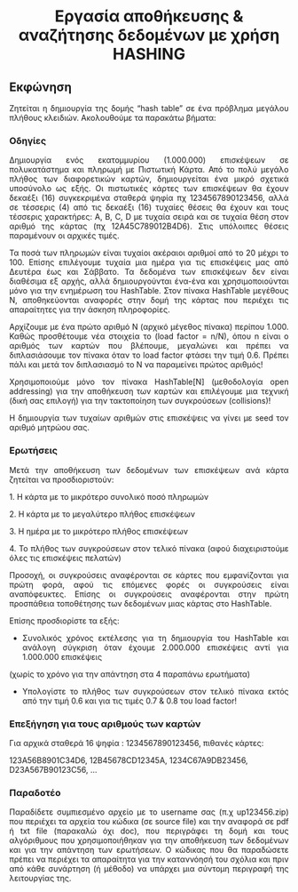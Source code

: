 # <div align="center">Εργασία αποθήκευσης & αναζήτησης δεδομένων με χρήση HASHING</div>

## Εκφώνηση

<p align="justify">Ζητείται η δημιουργία της δομής “hash table” σε ένα πρόβλημα μεγάλου πλήθους κλειδιών. Ακολουθούμε τα παρακάτω βήματα: </p>

### Οδηγίες
<p align="justify"> Δημιουργία ενός εκατομμυρίου (1.000.000) επισκέψεων σε πολυκατάστημα και πληρωμή με Πιστωτική Κάρτα. Από το πολύ μεγάλο πλήθος των διαφορετικών καρτών, 
δημιουργείται ένα μικρό σχετικά υποσύνολο ως εξής. Οι πιστωτικές κάρτες των επισκέψεων θα έχουν δεκαέξι (16) συγκεκριμένα σταθερά ψηφία πχ 1234567890123456, 
αλλά σε τέσσερις (4) από τις δεκαέξι (16) τυχαίες θέσεις θα έχουν και τους τέσσερις χαρακτήρες: A, B, C, D με τυχαία σειρά και σε τυχαία θέση στον αριθμό της κάρτας 
(πχ 12A45C789012B4D6). Στις υπόλοιπες θέσεις παραμένουν οι αρχικές τιμές. </p>

<p align="justify">Τα ποσά των πληρωμών είναι τυχαίοι ακέραιοι αριθμοί από το 20 μέχρι το 100. Επίσης επιλέγουμε τυχαία μια ημέρα για τις επισκέψεις μας από Δευτέρα έως 
και Σάββατο. Τα δεδομένα των επισκέψεων δεν είναι διαθέσιμα εξ αρχής, αλλά δημιουργούνται ένα-ένα και χρησιμοποιούνται μόνο για την ενημέρωση του HashTable. Στον πίνακα 
HashTable μεγέθους Ν, αποθηκεύονται αναφορές στην δομή της κάρτας που περιέχει τις απαραίτητες για την άσκηση πληροφορίες. </p>

<p align="justify"> Αρχίζουμε με ένα πρώτο αριθμό Ν (αρχικό μέγεθος πίνακα) περίπου 1.000. Καθώς προσθέτουμε νέα στοιχεία το (load factor = n/Ν), όπου n είναι ο
αριθμός των καρτών που βλέπουμε, μεγαλώνει και πρέπει να διπλασιάσουμε τον πίνακα όταν το load factor φτάσει την τιμή 0.6. Πρέπει πάλι και μετά τον διπλασιασμό το Ν 
να παραμείνει πρώτος αριθμός!</p>

<p align="justify"> Χρησιμοποιούμε μόνο τον πίνακα HashTable[N] (μεθοδολογία open addressing) για την αποθήκευση των καρτών και επιλέγουμε μια τεχνική (δική σας επιλογή)
για την τακτοποίηση των συγκρούσεων (collisions)!</p>

<p align="justify"> Η δημιουργία των τυχαίων αριθμών στις επισκέψεις να γίνει με seed τον αριθμό μητρώου σας.</p>

### Ερωτήσεις
<p align="justify"> Μετά την αποθήκευση των δεδομένων των επισκέψεων ανά κάρτα ζητείται να προσδιοριστούν:</p>
<p align="justify">1. Η κάρτα με το μικρότερο συνολικό ποσό πληρωμών</p>
<p align="justify">2. Η κάρτα με το μεγαλύτερο πλήθος επισκέψεων</p>
<p align="justify">3. Η ημέρα με το μικρότερο πλήθος επισκέψεων</p>
<p align="justify">4. Το πλήθος των συγκρούσεων στον τελικό πίνακα (αφού διαχειριστούμε όλες τις επισκέψεις πελατών)</p>

<p align="justify">Προσοχή, οι συγκρούσεις αναφέρονται σε κάρτες που εμφανίζονται για πρώτη φορά, αφού τις επόμενες φορές οι συγκρούσεις είναι αναπόφευκτες.
Επίσης οι συγκρούσεις αναφέρονται στην πρώτη προσπάθεια τοποθέτησης των δεδομένων μιας κάρτας στο HashTable.</p>

Επίσης προσδιορίστε τα εξής:
* <p align="justify">Συνολικός χρόνος εκτέλεσης για τη δημιουργία του HashTable και ανάλογη σύγκριση όταν έχουμε 2.000.000 επισκέψεις αντί για 1.000.000 επισκέψεις
(χωρίς το χρόνο για την απάντηση στα 4 παραπάνω ερωτήματα)</p>

* <p align="justify">Υπολογίστε το πλήθος των συγκρούσεων στον τελικό πίνακα εκτός από την τιμή 0.6 και για τις τιμές 0.7 & 0.8 του load factor!</p>

### Επεξήγηση για τους αριθμούς των καρτών

Για αρχικά σταθερά 16 ψηφία : 1234567890123456, πιθανές κάρτες:

123Α56B8901C34D6, 12Β45678CD12345A, 1234C67A9DB23456, D23A567B90123C56, …


### Παραδοτέο
<p align="justify">Παραδίδετε συμπιεσμένο αρχείο με το username σας (π.χ up123456.zip) που περιέχει τα αρχεία του κώδικα (σε source file) και την αναφορά σε
pdf ή txt file (παρακαλώ όχι doc), που περιγράφει τη δομή και τους αλγόριθμους που χρησιμοποιήθηκαν για την αποθήκευση των δεδομένων
και για την απάντηση των ερωτήσεων. Ο κώδικας που θα παραδώσετε πρέπει να περιέχει τα απαραίτητα για την καταννόησή του σχόλια και πριν από κάθε συνάρτηση (ή μέθοδο) 
να υπάρχει μια σύντομη περιγραφή της λειτουργίας της. </p>

